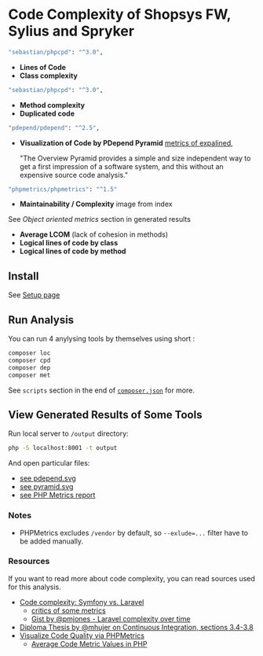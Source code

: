# Code Complexity of Shopsys FW, Sylius and Spryker 

```bash
"sebastian/phpcpd": "^3.0",
```

- **Lines of Code**
- **Class complexity**

```bash
"sebastian/phpcpd": "^3.0",
```

- **Method complexity**
- **Duplicated code**

```bash
"pdepend/pdepend": "^2.5",
```

- **Visualization of Code by PDepend Pyramid** [metrics of expalined](https://pdepend.org/documentation/handbook/reports/overview-pyramid.html), 
 
    "The Overview Pyramid provides a simple and size independent way to get a first impression of a software system, and this without an expensive source code analysis."


```bash
"phpmetrics/phpmetrics": "^1.5"
```

- **Maintainability / Complexity** image from index

See *Object oriented metrics* section in generated results

- **Average LCOM** (lack of cohesion in methods)  
- **Logical lines of code by class**
- **Logical lines of code by method**

## Install

See [Setup page](/docs/setup.md)

## Run Analysis

You can run 4 anylysing tools by themselves using short :

```bash
composer loc
composer cpd
composer dep
composer met
```

See `scripts` section in the end of [`composer.json`](composer.json) for more.


## View Generated Results of Some Tools  

Run local server to `/output` directory:

```bash
php -S localhost:8001 -t output
```

And open particular files:

- [see pdepend.svg](http://localhost:8001/pdepend/pdepend.svg)
- [see pyramid.svg](http://localhost:8001/pdepend/pyramid.svg)
- [see PHP Metrics report](http://localhost:8001/php-metrics/)


### Notes

- PHPMetrics excludes `/vendor` by default, so `--exlude=...` filter have to be added manually.



### Resources
 
If you want to read more about code complexity, you can read sources used for this analysis. 

- [Code complexity: Symfony vs. Laravel](https://medium.com/@taylorotwell/measuring-code-complexity-64356da605f9)
    - [critics of some metrics](https://news.ycombinator.com/item?id=13364649)
    - [Gist by @pmjones - Laravel complexity over time](https://gist.github.com/pmjones/20109b503a4636fc58046382e7dece75)  
- [Diploma Thesis by @mhujer on Continuous Integration, sections 3.4-3.8](https://blog.martinhujer.cz/bp/)
- [Visualize Code Quality via PHPMetrics](https://www.sitepoint.com/visualize-codes-quality-phpmetrics/)
    - [Average Code Metric Values in PHP](https://kaosktrl.wordpress.com/2012/08/18/php-code-metrics-statistics/)
